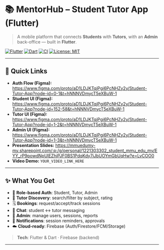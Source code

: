 # 📚 MentorHub – Student Tutor App (Flutter)

> A mobile platform that connects **Students** with **Tutors**, with an **Admin** back-office — built in **Flutter**.

[![Flutter](https://img.shields.io/badge/Flutter-3.x-blue.svg)](https://flutter.dev)
[![Dart](https://img.shields.io/badge/Dart-3.x-0175C2.svg)](https://dart.dev)
[![CI](https://img.shields.io/badge/CI-GitHub_Actions-success.svg)](.github/workflows/ci.yml)
[![License: MIT](https://img.shields.io/badge/License-MIT-green.svg)](#-license)

---

## 🔗 Quick Links

- **Auth Flow (Figma):** https://www.figma.com/proto/aD1LDJKTqjPgi6PcNHZy2y/Student-Tutor-App?node-id=0-1&t=hNNNVDmycT5eXBuW-1  
- **Student UI (Figma):** https://www.figma.com/proto/aD1LDJKTqjPgi6PcNHZy2y/Student-Tutor-App?node-id=152-58&t=hNNNVDmycT5eXBuW-1  
- **Tutor UI (Figma):** https://www.figma.com/proto/aD1LDJKTqjPgi6PcNHZy2y/Student-Tutor-App?node-id=1-2&t=hNNNVDmycT5eXBuW-1  
- **Admin UI (Figma):** https://www.figma.com/proto/aD1LDJKTqjPgi6PcNHZy2y/Student-Tutor-App?node-id=1-3&t=hNNNVDmycT5eXBuW-1  
- **Presentation Slides:** https://mmuedumy-my.sharepoint.com/:p:/g/personal/1221303302_student_mmu_edu_my/EYY_rP9powdNpUlEZhjPJF0BS1PdqKdy7iJbUOYmGbUqHw?e=LvCOO0  
- **Video Demo:** `YOUR_VIDEO_LINK_HERE`

---

## ✨ What You Get

- 🔐 **Role-based Auth**: Student, Tutor, Admin
- 🔎 **Tutor Discovery**: search/filter by subject, rating
- 🗓️ **Bookings**: request/accept/track sessions
- 💬 **Chat**: student ↔ tutor messaging
- 🧰 **Admin**: manage users, sessions, reports
- 🔔 **Notifications**: session reminders, approvals
- ☁️ **Cloud-ready**: Firebase (Auth/Firestore/FCM/Storage)

> **Tech**: Flutter & Dart · Firebase (backend)

---

